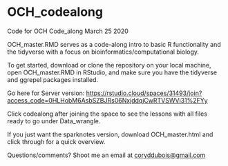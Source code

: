 # OCH_codealong
Code for OCH Code_along March 25 2020

OCH_master.RMD serves as a code-along intro to
basic R functionality and the tidyverse with a focus
on bioinformatics/computational biology.

To get started, download or clone the repository on
your local machine, open OCH_master.RMD in RStudio,
and make sure you have the tidyverse and ggrepel packages
installed.

Go here for Server version: https://rstudio.cloud/spaces/31493/join?access_code=0HLHobM6AsbSZBJRs06NxjddqjCwRTVSWVi31%2FYy

Click codealong after joining the space to see the lessons with all files ready to go under Data_wrangle.

If you just want the sparknotes version, download OCH_master.html and click through for a quick overview.

Questions/comments? Shoot me an email at coryddubois@gmail.com